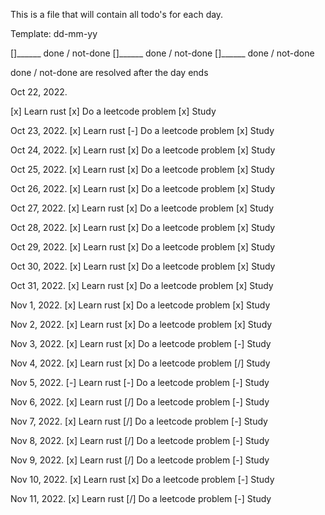 
This is a file that will contain
all todo's for each day.

Template:
dd-mm-yy

[]______ done / not-done
[]______ done / not-done
[]______ done / not-done

done / not-done are resolved after
the day ends


Oct 22, 2022.

[x] Learn rust
[x] Do a leetcode problem
[x] Study


Oct 23, 2022.
[x] Learn rust
[-] Do a leetcode problem
[x] Study


Oct 24, 2022.
[x] Learn rust
[x] Do a leetcode problem
[x] Study


Oct 25, 2022.
[x] Learn rust
[x] Do a leetcode problem
[x] Study


Oct 26, 2022.
[x] Learn rust
[x] Do a leetcode problem
[x] Study


Oct 27, 2022.
[x] Learn rust
[x] Do a leetcode problem
[x] Study


Oct 28, 2022.
[x] Learn rust
[x] Do a leetcode problem
[x] Study


Oct 29, 2022.
[x] Learn rust
[x] Do a leetcode problem
[x] Study


Oct 30, 2022.
[x] Learn rust
[x] Do a leetcode problem
[x] Study


Oct 31, 2022.
[x] Learn rust
[x] Do a leetcode problem
[x] Study


Nov 1, 2022.
[x] Learn rust
[x] Do a leetcode problem
[x] Study


Nov 2, 2022.
[x] Learn rust
[x] Do a leetcode problem
[x] Study


Nov 3, 2022.
[x] Learn rust
[x] Do a leetcode problem
[-] Study


Nov 4, 2022.
[x] Learn rust
[x] Do a leetcode problem
[/] Study


Nov 5, 2022.
[-] Learn rust
[-] Do a leetcode problem
[-] Study


Nov 6, 2022.
[x] Learn rust
[/] Do a leetcode problem
[-] Study


Nov 7, 2022.
[x] Learn rust
[/] Do a leetcode problem
[-] Study


Nov 8, 2022.
[x] Learn rust
[/] Do a leetcode problem
[-] Study


Nov 9, 2022.
[x] Learn rust
[/] Do a leetcode problem
[-] Study


Nov 10, 2022.
[x] Learn rust
[x] Do a leetcode problem
[-] Study


Nov 11, 2022.
[x] Learn rust
[/] Do a leetcode problem
[-] Study

